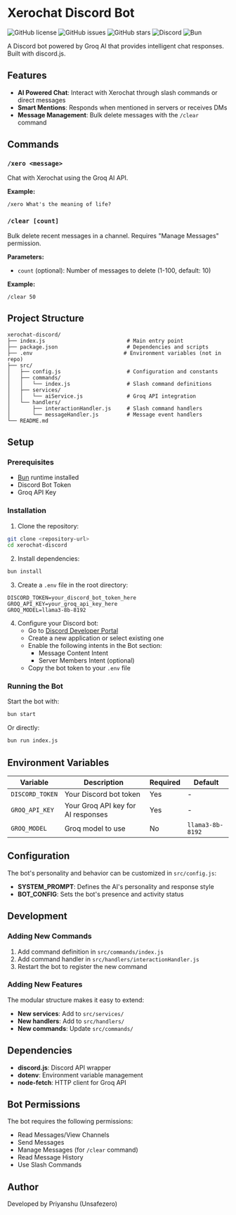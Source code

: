 # Xerochat Discord Bot

![GitHub license](https://img.shields.io/github/license/unsafe0x0/xerochat-discord)
![GitHub issues](https://img.shields.io/github/issues/unsafe0x0/xerochat-discord)
![GitHub stars](https://img.shields.io/github/stars/unsafe0x0/xerochat-discord)
![Discord](https://img.shields.io/discord/your-discord-server-id?label=discord)
![Bun](https://img.shields.io/badge/Bun-%E2%9C%94-green)

A Discord bot powered by Groq AI that provides intelligent chat responses. Built with discord.js.

## Features

- **AI Powered Chat**: Interact with Xerochat through slash commands or direct messages
- **Smart Mentions**: Responds when mentioned in servers or receives DMs
- **Message Management**: Bulk delete messages with the `/clear` command

## Commands

### `/xero <message>`
Chat with Xerochat using the Groq AI API.

**Example:**
```
/xero What's the meaning of life?
```

### `/clear [count]`
Bulk delete recent messages in a channel. Requires "Manage Messages" permission.

**Parameters:**
- `count` (optional): Number of messages to delete (1-100, default: 10)

**Example:**
```
/clear 50
```

## Project Structure

```
xerochat-discord/
├── index.js                          # Main entry point
├── package.json                      # Dependencies and scripts
├── .env                             # Environment variables (not in repo)
├── src/
│   ├── config.js                     # Configuration and constants
│   ├── commands/
│   │   └── index.js                  # Slash command definitions
│   ├── services/
│   │   └── aiService.js              # Groq API integration
│   └── handlers/
│       ├── interactionHandler.js     # Slash command handlers
│       └── messageHandler.js         # Message event handlers
└── README.md
```

## Setup

### Prerequisites

- [Bun](https://bun.sh) runtime installed
- Discord Bot Token
- Groq API Key

### Installation

1. Clone the repository:
```bash
git clone <repository-url>
cd xerochat-discord
```

2. Install dependencies:
```bash
bun install
```

3. Create a `.env` file in the root directory:
```env
DISCORD_TOKEN=your_discord_bot_token_here
GROQ_API_KEY=your_groq_api_key_here
GROQ_MODEL=llama3-8b-8192
```

4. Configure your Discord bot:
   - Go to [Discord Developer Portal](https://discord.com/developers/applications)
   - Create a new application or select existing one
   - Enable the following intents in the Bot section:
     - Message Content Intent
     - Server Members Intent (optional)
   - Copy the bot token to your `.env` file

### Running the Bot

Start the bot with:
```bash
bun start
```

Or directly:
```bash
bun run index.js
```

## Environment Variables

| Variable | Description | Required | Default |
|----------|-------------|----------|---------|
| `DISCORD_TOKEN` | Your Discord bot token | Yes | - |
| `GROQ_API_KEY` | Your Groq API key for AI responses | Yes | - |
| `GROQ_MODEL` | Groq model to use | No | `llama3-8b-8192` |

## Configuration

The bot's personality and behavior can be customized in `src/config.js`:

- **SYSTEM_PROMPT**: Defines the AI's personality and response style
- **BOT_CONFIG**: Sets the bot's presence and activity status

## Development

### Adding New Commands

1. Add command definition in `src/commands/index.js`
2. Add command handler in `src/handlers/interactionHandler.js`
3. Restart the bot to register the new command

### Adding New Features

The modular structure makes it easy to extend:
- **New services**: Add to `src/services/`
- **New handlers**: Add to `src/handlers/`
- **New commands**: Update `src/commands/`

## Dependencies

- **discord.js**: Discord API wrapper
- **dotenv**: Environment variable management
- **node-fetch**: HTTP client for Groq API

## Bot Permissions

The bot requires the following permissions:
- Read Messages/View Channels
- Send Messages
- Manage Messages (for `/clear` command)
- Read Message History
- Use Slash Commands

## Author

Developed by Priyanshu (Unsafezero)